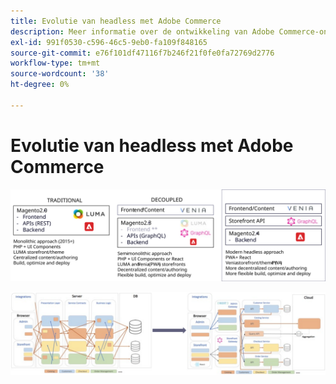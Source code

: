 ```yaml
---
title: Evolutie van headless met Adobe Commerce
description: Meer informatie over de ontwikkeling van Adobe Commerce-ondersteuning voor headless-architectuur.
exl-id: 991f0530-c596-46c5-9eb0-fa109f848165
source-git-commit: e76f101df47116f7b246f21f0fe0fa72769d2776
workflow-type: tm+mt
source-wordcount: '38'
ht-degree: 0%

---
```


# Evolutie van headless met Adobe Commerce

![Vergelijking van traditionele, ontkoppelde, en headless handelarchitecturen](../../../assets/playbooks/headless-evolution-table.svg)

![Vergelijking van traditionele, ontkoppelde, en headless handelarchitecturen](../../../assets/playbooks/headless-evolution-diagram.svg)
